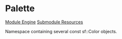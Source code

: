 # Palette

[Module Engine](../engine.md)
[Submodule Resources](resources.md)

Namespace containing several const sf::Color objects.